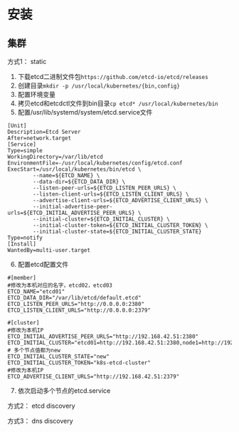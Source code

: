 # 安装

集群
----
方式1： static
1. 下载etcd二进制文件包`https://github.com/etcd-io/etcd/releases`
2. 创建目录`mkdir -p /usr/local/kubernetes/{bin,config}`
3. 配置环境变量
4. 拷贝etcd和etcdctl文件到bin目录`cp etcd* /usr/local/kubernetes/bin`
5. 配置/usr/lib/systemd/system/etcd.service文件
```
[Unit]
Description=Etcd Server
After=network.target
[Service]
Type=simple
WorkingDirectory=/var/lib/etcd
EnvironmentFile=-/usr/local/kubernetes/config/etcd.conf
ExecStart=/usr/local/kubernetes/bin/etcd \
        --name=${ETCD_NAME} \
        --data-dir=${ETCD_DATA_DIR} \
        --listen-peer-urls=${ETCD_LISTEN_PEER_URLS} \
        --listen-client-urls=${ETCD_LISTEN_CLIENT_URLS} \
        --advertise-client-urls=${ETCD_ADVERTISE_CLIENT_URLS} \
        --initial-advertise-peer-urls=${ETCD_INITIAL_ADVERTISE_PEER_URLS} \
        --initial-cluster=${ETCD_INITIAL_CLUSTER} \
        --initial-cluster-token=${ETCD_INITIAL_CLUSTER_TOKEN} \
        --initial-cluster-state=${ETCD_INITIAL_CLUSTER_STATE}
Type=notify
[Install]
WantedBy=multi-user.target
```
6. 配置etcd配置文件
```
#[member]
#修改为本机对应的名字，etcd02，etcd03
ETCD_NAME="etcd01"                                          
ETCD_DATA_DIR="/var/lib/etcd/default.etcd"
ETCD_LISTEN_PEER_URLS="http://0.0.0.0:2380"
ETCD_LISTEN_CLIENT_URLS="http://0.0.0.0:2379"

#[cluster]
#修改为本机IP
ETCD_INITIAL_ADVERTISE_PEER_URLS="http://192.168.42.51:2380"    
ETCD_INITIAL_CLUSTER="etcd01=http://192.168.42.51:2380,node1=http://192.168.42.195:2380,node2=http://192.168.42.192:2380" # 多个节点值都为new   
ETCD_INITIAL_CLUSTER_STATE="new"
ETCD_INITIAL_CLUSTER_TOKEN="k8s-etcd-cluster"
#修改为本机IP
ETCD_ADVERTISE_CLIENT_URLS="http://192.168.42.51:2379"
```
7. 依次启动多个节点的etcd.service

方式2： etcd discovery

方式3： dns discovery
